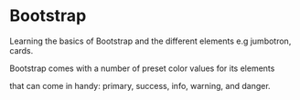 # Bootstrap
Learning the basics of Bootstrap and the different elements e.g jumbotron, cards.

Bootstrap comes with a number of preset color values for its elements 

that can come in handy: primary, success, info, warning, and danger.

